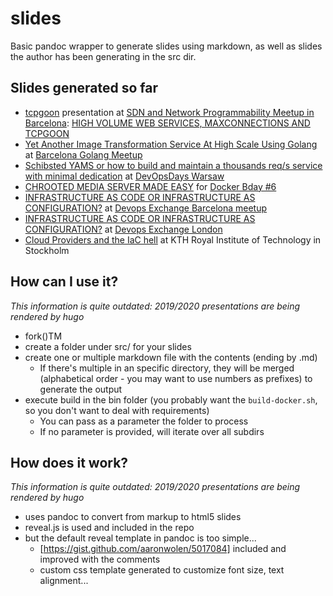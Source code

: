 # slides
Basic pandoc wrapper to generate slides using markdown, as well as slides the author has been generating in the src dir.

## Slides generated so far

* [tcpgoon](https://github.com/dachad/tcpgoon) presentation at [SDN and Network Programmability Meetup in Barcelona](https://www.meetup.com/es-ES/SDN-and-Network-Programmability-Meetup-in-Barcelona/events/245132925/):
[HIGH VOLUME WEB SERVICES, MAXCONNECTIONS AND TCPGOON](http://dcaba.github.io/slides/171218_tcpgoonAtBcnNetworkMeetup/)
* [Yet Another Image Transformation Service At High Scale Using Golang](https://dcaba.github.io/slides/180612_transformingImagesAtScaleWithGo/)
at [Barcelona Golang Meetup](https://www.meetup.com/es-ES/Golang-Barcelona/events/252114527/)
* [Schibsted YAMS or how to build and maintain a thousands req/s service with minimal dedication](https://dcaba.github.io/slides/181119_yamsServiceAndOps)
at [DevOpsDays Warsaw](https://devopsdays.pl/)
* [CHROOTED MEDIA SERVER MADE EASY](https://dcaba.github.io/slides/190326_dockerBirthday) for
[Docker Bday #6](https://events.docker.com/events/details/docker-barcelona-presents-docker-bday-6-how-do-you-docker/)
* [INFRASTRUCTURE AS CODE OR INFRASTRUCTURE AS CONFIGURATION?](https://dcaba.github.io/slides/190605_doxelona_IaC) at [Devops Exchange Barcelona meetup](https://www.meetup.com/es-ES/devops-exchange-barcelona/events/261831097)
* [INFRASTRUCTURE AS CODE OR INFRASTRUCTURE AS CONFIGURATION?](https://dcaba.github.io/slides/190620_devopsExchange_IaC) at [Devops Exchange London](https://www.youtube.com/watch?v=Yp9YdscJ2eg)
* [Cloud Providers and the IaC hell](https://dcaba.github.io/slides/200428_KTH_IaC/) at KTH Royal Institute of Technology in Stockholm

## How can I use it?

*This information is quite outdated: 2019/2020 presentations are being rendered by hugo*

* fork()TM
* create a folder under src/ for your slides
* create one or multiple markdown file with the contents (ending by .md)
	* If there's multiple in an specific directory, they will be merged (alphabetical order - you may want to use
	numbers as prefixes) to generate the output
* execute build in the bin folder (you probably want the `build-docker.sh`, so you don't want to deal with requirements)
	* You can pass as a parameter the folder to process
	* If no parameter is provided, will iterate over all subdirs

## How does it work?

*This information is quite outdated: 2019/2020 presentations are being rendered by hugo*

* uses pandoc to convert from markup to html5 slides
* reveal.js is used and included in the repo
* but the default reveal template in pandoc is too simple...
	* [https://gist.github.com/aaronwolen/5017084] included and improved with the comments
	* custom css template generated to customize font size, text alignment...
